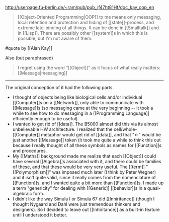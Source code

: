 http://userpage.fu-berlin.de/~ram/pub/pub_jf47ht81Ht/doc_kay_oop_en

> [[Object-Oriented Programming|OOP]] to me means only messaging, local retention and protection and hiding of [[state]]-process, and extreme late-binding of all things. It can be done in [[Smalltalk]] and in [[Lisp]]. There are possibly other [[system]]s in which this is possible, but I'm not aware of them.

#quote by [[Alan Kay]]

Also (but paraphrased)

> I regret using the word "[[Object]]" as it focus of what really matters: [[Message|messaging]]

---

The original conception of it had the following parts.

- I thought of objects being like biological cells and/or individual [[Computer]]s on a [[Network]], only able to communicate with [[Message]]s (so messaging came at the very beginning -- it took a while to see how to do messaging in a [[Programming Language]] efficiently enough to be useful).
- I wanted to get rid of [[data]]. The B5000 almost did this via its almost unbelievable HW architecture. I realized that the cell/whole-[[Computer]] metaphor would get rid of [[data]], and that "<-" would be just another [[Message]] token (it took me quite a while to think this out because I really thought of all these symbols as names for [[Function]]s and procedures.
- My [[Maths]] background made me realize that each [[Object]] could have several [[Algebra]]s associated with it, and there could be families of these, and that these would be very very useful. The [[term]] "[[Polymorphism]]" was imposed much later (I think by Peter Wegner) and it isn't quite valid, since it really comes from the nomenclature of [[Function]]s, and I wanted quite a bit more than [[Function]]s. I made up a term "genericity" for dealing with [[Generic]] [[behavior]]s in a quasi-algebraic form.
- I didn't like the way Simula I or Simula 67 did [[Inhiritance]] (though I thought Nygaard and Dahl were just tremendous thinkers and designers). So I decided to leave out [[Inhiritance]] as a built-in feature until I understood it better.
